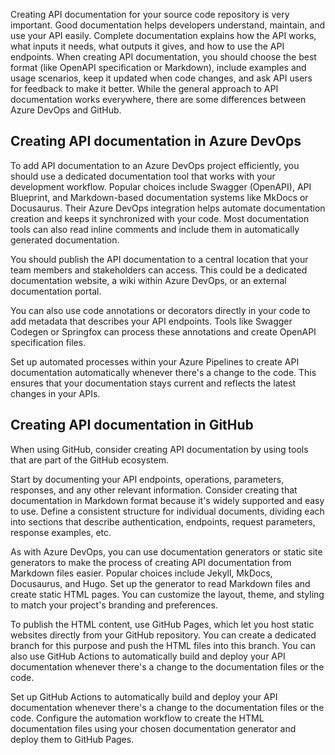 Creating API documentation for your source code repository is very important. Good documentation helps developers understand, maintain, and use your API easily. Complete documentation explains how the API works, what inputs it needs, what outputs it gives, and how to use the API endpoints. When creating API documentation, you should choose the best format (like OpenAPI specification or Markdown), include examples and usage scenarios, keep it updated when code changes, and ask API users for feedback to make it better. While the general approach to API documentation works everywhere, there are some differences between Azure DevOps and GitHub.

## Creating API documentation in Azure DevOps

To add API documentation to an Azure DevOps project efficiently, you should use a dedicated documentation tool that works with your development workflow. Popular choices include Swagger (OpenAPI), API Blueprint, and Markdown-based documentation systems like MkDocs or Docusaurus. Their Azure DevOps integration helps automate documentation creation and keeps it synchronized with your code. Most documentation tools can also read inline comments and include them in automatically generated documentation.

You should publish the API documentation to a central location that your team members and stakeholders can access. This could be a dedicated documentation website, a wiki within Azure DevOps, or an external documentation portal.

You can also use code annotations or decorators directly in your code to add metadata that describes your API endpoints. Tools like Swagger Codegen or Springfox can process these annotations and create OpenAPI specification files.

Set up automated processes within your Azure Pipelines to create API documentation automatically whenever there's a change to the code. This ensures that your documentation stays current and reflects the latest changes in your APIs.

## Creating API documentation in GitHub

When using GitHub, consider creating API documentation by using tools that are part of the GitHub ecosystem.

Start by documenting your API endpoints, operations, parameters, responses, and any other relevant information. Consider creating that documentation in Markdown format because it's widely supported and easy to use. Define a consistent structure for individual documents, dividing each into sections that describe authentication, endpoints, request parameters, response examples, etc.

As with Azure DevOps, you can use documentation generators or static site generators to make the process of creating API documentation from Markdown files easier. Popular choices include Jekyll, MkDocs, Docusaurus, and Hugo. Set up the generator to read Markdown files and create static HTML pages. You can customize the layout, theme, and styling to match your project's branding and preferences.

To publish the HTML content, use GitHub Pages, which let you host static websites directly from your GitHub repository. You can create a dedicated branch for this purpose and push the HTML files into this branch. You can also use GitHub Actions to automatically build and deploy your API documentation whenever there's a change to the documentation files or the code.

Set up GitHub Actions to automatically build and deploy your API documentation whenever there's a change to the documentation files or the code. Configure the automation workflow to create the HTML documentation files using your chosen documentation generator and deploy them to GitHub Pages.
